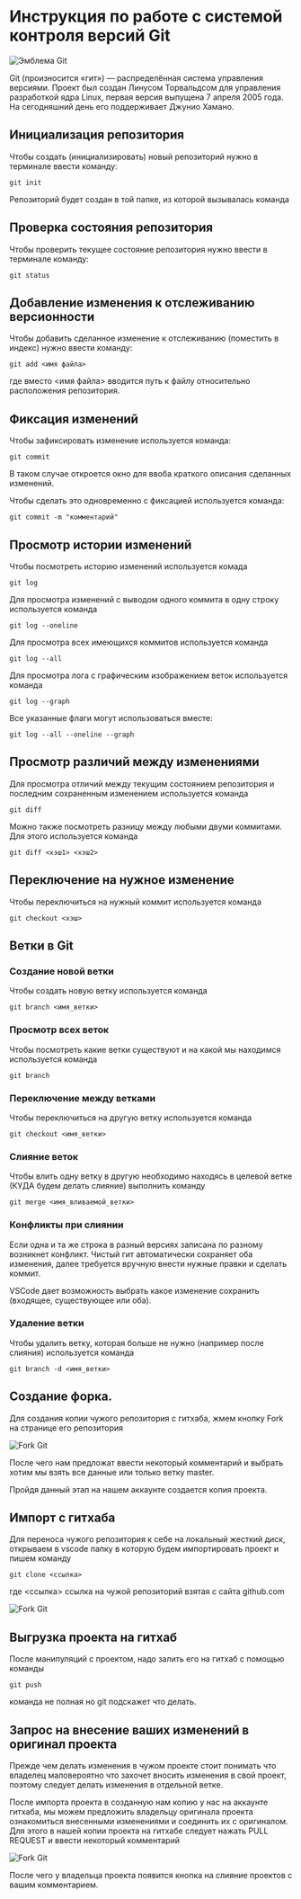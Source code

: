 # **Инструкция по работе с системой контроля версий Git**

![Эмблема Git](git.jpg)

Git (произносится «гит») — распределённая система управления версиями. Проект был создан Линусом Торвальдсом для управления разработкой ядра Linux, первая версия выпущена 7 апреля 2005 года. На сегодняшний день его поддерживает Джунио Хамано.

## Инициализация репозитория

Чтобы создать (инициализировать) новый репозиторий нужно в терминале ввести команду:

    git init

Репозиторий будет создан в той папке, из которой вызывалась команда

## Проверка состояния репозитория

Чтобы проверить текущее состояние репозитория нужно ввести в терминале команду:

    git status

## Добавление изменения к отслеживанию версионности

Чтобы добавить сделанное изменение к отслеживанию (поместить в индекс) нужно ввести команду:

    git add <имя файла>

где вместо <имя файла> вводится путь к файлу относительно расположения репозитория.

## Фиксация изменений

Чтобы зафиксировать изменение используется команда:

    git commit

В таком случае откроется окно для ввоба краткого описания сделанных изменений.

Чтобы сделать это одновременно с фиксацией используется команда:

    git commit -m "комментарий"

## Просмотр истории изменений

Чтобы посмотреть историю изменений используется комада

    git log

Для просмотра изменений с выводом одного коммита в одну строку используется команда

    git log --oneline

Для просмотра всех имеющихся коммитов используется команда

    git log --all

Для просмотра лога с графическим изображением веток используется команда

    git log --graph

Все указанные флаги могут использоваться вместе:

    git log --all --oneline --graph

## Просмотр различий между изменениями

Для просмотра отличий между текущим состоянием репозитория и последним сохраненным изменением используется команда

    git diff

Можно также посмотреть разницу между любыми двуми коммитами. Для этого используется команда

    git diff <хэш1> <хэш2>

## Переключение на нужное изменение

Чтобы переключиться на нужный коммит используется команда

    git checkout <хэш>

## Ветки в Git

### Создание новой ветки

Чтобы создать новую ветку используется команда

    git branch <имя_ветки>

### Просмотр всех веток

Чтобы посмотреть какие ветки существуют и на какой мы находимся используется команда

    git branch

### Переключение между ветками

Чтобы переключиться на другую ветку используется команда

    git checkout <имя_ветки>

### Слияние веток

Чтобы влить одну ветку в другую необходимо находясь в целевой ветке (КУДА будем делать слияние) выполнить команду

    git merge <имя_вливаемой_ветки>

### Конфликты при слиянии

Если одна и та же строка в разный версиях записана по разному возникнет конфликт.
Чистый гит автоматически сохраняет оба изменения, далее требуется вручную внести нужные правки и сделать коммит.

VSСode дает возможность выбрать какое изменение сохранить (входящее, существующее или оба).

### Удаление ветки

Чтобы удалить ветку, которая больше не нужно (например после слияния) используется команда

    git branch -d <имя_ветки>

## Создание форка.

Для создания копии чужого репозитория с гитхаба, жмем кнопку Fork на странице его репозитория

![Fork Git](2.png)

После чего нам предложат ввести некоторый комментарий и выбрать хотим мы взять все данные или только ветку master.

Пройдя данный этап на нашем аккаунте создается копия проекта.

## Импорт с гитхаба

Для переноса чужого репозитория к себе на локальный жесткий диск, открываем в vscode папку в которую будем импортировать проект и пишем команду 

    git clone <ссылка>
где <ссылка> ссылка на чужой репозиторий взятая с сайта github.com

![Fork Git](1.png)

## Выгрузка проекта на гитхаб

После манипуляций с проектом, надо залить его на гитхаб с помощью команды

    git push
команда не полная но git подскажет что делать.

## Запрос на внесение ваших изменений в оригинал проекта

Прежде чем делать изменения в чужом проекте стоит понимать что владелец маловероятно что захочет вносить изменения в свой проект, поэтому следует делать изменения в отдельной ветке.

После импорта проекта в созданную нам копию у нас на аккаунте гитхаба, мы можем предложить владельцу оригинала проекта ознакомиться внесенными изменениями и соединить их с оригиналом.
Для этого в нашей копии проекта на гитхабе следует нажать PULL REQUEST и ввести некоторый комментарий

![Fork Git](3.png)

После чего у владельца проекта появится кнопка на слияние проектов с вашим комментарием.